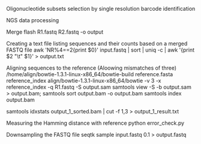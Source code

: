 Oligonucleotide subsets selection by single resolution barcode identification

NGS data processing

Merge
flash R1.fastq R2.fastq -o output

Creating a text file listing sequences and their counts based on a merged FASTQ file
awk 'NR%4==2{print $0}' input.fastq | sort | uniq -c | awk '{print $2 "\t" $1}' > output.txt

Aligning sequences to the reference (Aloowing mismatches of three)
/home/align/bowtie-1.3.1-linux-x86_64/bowtie-build reference.fasta reference_index
align/bowtie-1.3.1-linux-x86_64/bowtie -v 3 -x reference_index -q R1.fastq -S output.sam
samtools view -S -b output.sam > output.bam;
samtools sort output.bam -o output.bam
samtools index output.bam

samtools idxstats output_1_sorted.bam | cut -f 1,3 > output_1_result.txt

Measuring the Hamming distance with reference
python error_check.py

Downsampling the FASTQ file
seqtk sample input.fastq 0.1 > output.fastq

